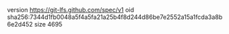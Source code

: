 version https://git-lfs.github.com/spec/v1
oid sha256:7344d1fb0048a5f4a5fa21a25b4f8d244d86be7e2552a15a1fcda3a8b6e2d452
size 4695
